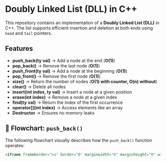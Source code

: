 # Doubly Linked List (DLL) in C++

This repository contains an implementation of a **Doubly Linked List (DLL)** in C++. The list supports efficient insertion and deletion at both ends using `head` and `tail` pointers.

## Features 

- **push_back(ty val)** → Add a node at the end (**O(1)**)
- **pop_back()** → Remove the last node (**O(1)**)
- **push_front(ty val)** → Add a node at the beginning (**O(1)**)
- **pop_front()** → Remove the first node (**O(1)**)
- **size()** → Return the number of nodes (**O(1) with counter, O(n) without**)
- **clear()** → Delete all nodes
- **insert(int index, ty val)** → Insert a node at a given position
- **erase(int index)** → Remove a node at a given index
- **find(ty val)** → Return the index of the first occurrence
- **operator[](int index)** → Access elements like an array
- **Destructor** → Ensures no memory leaks

## 📜 Flowchart: `push_back()`
The following flowchart visually describes how the `push_back()` function operates:
```html
<iframe frameborder="no" border="0" marginwidth="0" marginheight="0" width="804" height="600" src="https://edrawcloudpublicus.s3.amazonaws.com/viewer/self/7444553/share/2025-2-4/1738694386/main.svg"></iframe>

```
